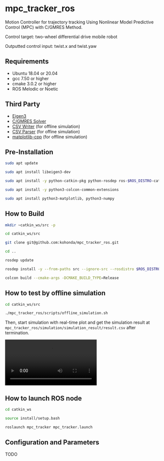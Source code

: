 # mpc_tracker_ros
Motion Controller for trajectory tracking Using Nonlinear Model Predictive Control (MPC) with C/GMRES Method.

Control target: two-wheel differential drive mobile robot

Outputted control input: twist.x and twist.yaw

## Requirements

- Ubuntu 18.04 or 20.04
- gcc 7.50 or higher
- cmake 3.0.2 or higher
- ROS Melodic or Noetic


## Third Party

- [Eigen3](https://eigen.tuxfamily.org/index.php?title=Main_Page)
- [C/GMRES Solver](https://github.com/mayataka/autogenu-jupyter)
- [CSV Writer](https://github.com/al-eax/CSVWriter) (for offline simulation)
- [CSV Parser](https://github.com/d99kris/rapidcsv) (for offine simulation)
- [matplotlib-cpp](https://github.com/lava/matplotlib-cpp) (for offline simulation)



## Pre-Installation

```bash
sudo apt update

sudo apt install libeigen3-dev

sudo apt install -y python-catkin-pkg python-rosdep ros-$ROS_DISTRO-catkin

sudo apt install -y python3-colcon-common-extensions

sudo apt install python3-matplotlib, python3-numpy

```



## How to Build

```bash
mkdir ~catkin_ws/src -p

cd catkin_ws/src

git clone git@github.com:kohonda/mpc_tracker_ros.git

cd ..

rosdep update

rosdep install -y --from-paths src --ignore-src --rosdistro $ROS_DISTRO

colcon build --cmake-args -DCMAKE_BUILD_TYPE=Release 
```



## How to test by offline simulation

```bash
cd catkin_ws/src

./mpc_tracker_ros/scripts/offline_simulation.sh
```

Then, start simulation with real-time plot and get the simulation result at `mpc_tracker_ros/simulation/simulation_result/result.csv` after termination.

![offline_simulation_sinwave](https://user-images.githubusercontent.com/50091520/132941168-dd29277c-3ea1-484d-8265-42da788f6a4e.mp4)


## How to launch ROS node

```bash
cd catkin_ws

source install/setup.bash

roslaunch mpc_tracker mpc_tracker.launch
```


## Configuration and Parameters

TODO
